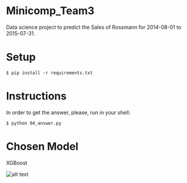 # Minicomp_Team3

Data science project to predict the Sales of Rossmann for 2014-08-01 to 2015-07-31. 

# Setup

```
$ pip install -r requirements.txt
```

# Instructions
In order to get the answer, please, run in your shell:

```
$ python 04_answer.py
```

# Chosen Model
XGBoost

![alt text](https://images.fineartamerica.com/images/artworkimages/mediumlarge/1/9-hands-on-crystal-ball-and-cryptocurrency-allan-swart.jpg)

